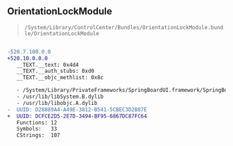 ## OrientationLockModule

> `/System/Library/ControlCenter/Bundles/OrientationLockModule.bundle/OrientationLockModule`

```diff

-520.7.100.0.0
+520.10.0.0.0
   __TEXT.__text: 0x4d4
   __TEXT.__auth_stubs: 0xd0
   __TEXT.__objc_methlist: 0x8c

   - /System/Library/PrivateFrameworks/SpringBoardUI.framework/SpringBoardUI
   - /usr/lib/libSystem.B.dylib
   - /usr/lib/libobjc.A.dylib
-  UUID: D28889A4-A49E-3812-B541-5CBEC3D2B87E
+  UUID: DCFCE2D5-2E7D-3494-BF95-6867DC87FC64
   Functions: 12
   Symbols:   33
   CStrings:  107

```
